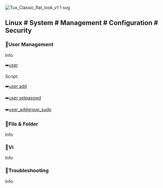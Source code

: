 
![Tux_Classic_flat_look_v1 1 svg](https://github.com/krimsoda/Linux-Notes/assets/160830222/54b23f2e-99c3-45d3-81a7-e90c6d724f95)


## Linux # System # Management # Configuration # Security # 

### :helicopter:User Management
Info

 :arrow_right:[user](https://github.com/krimsoda/Linux/blob/21d9888f011546b6eecf69038c4ad7c1b888dc2f/info_user%20management)

Script:

  :arrow_right:[user add](sc_user_add.sh)

  :arrow_right:[user setpasswd](sc_user_setpasword.sh)

  :arrow_right:[user_addgroup_sudo](sc_user_addgroup_sudo.sh)

 ### :helicopter:File & Folder
 Info
 ### :helicopter:Vi
 Info
 ### :helicopter:Troubleshooting
 Info
